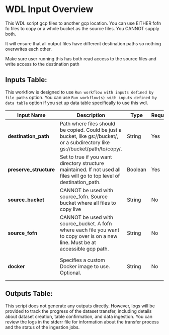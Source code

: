 # WDL Input Overview

This WDL script gcp files to another gcp location. You can use EITHER fofn fo files to copy or a whole bucket as the source files. You CANNOT supply both.

It will ensure that all output files have different destination paths so nothing overwrites each other.

Make sure user running this has both read access to the source files and write access to the destination path

## Inputs Table:
 This workflow is designed to use `Run workflow with inputs defined by file paths` option. You can use `Run workflow(s) with inputs defined by data table` option if you set up data table specifically to use this wdl.

| Input Name                   | Description                                                                                                                        | Type    | Required | Default                                                                                       |
|------------------------------|------------------------------------------------------------------------------------------------------------------------------------|---------|----------|-----------------------------------------------------------------------------------------------|
| **destination_path**         | Path where files should be copied. Could be just a bucket, like gs://bucket/, or a subdirectory like gs://bucket/path/to/copy/.    | String  | Yes      | N/A                                                                                           |
| **preserve_structure**       | Set to true if you want directory structure maintained. If not used all files will go to top level of destination_path.            | Boolean | Yes      | N/A                                                                                           |
| **source_bucket**            | CANNOT be used with source_fofn. Source bucket where all files to copy live                                                        | String  | No       | N/A                                                                                           |
| **source_fofn**              | CANNOT be used with source_bucket. A fofn where each file you want to copy over is on a new line. Must be at accessible gcp path.  | String  | No       | N/A                                                                                           |
| **docker**                   | Specifies a custom Docker image to use. Optional.                                                                                  | String  | No       | "us-central1-docker.pkg.dev/operations-portal-427515/ops-toolbox/ops_terra_utils_slim:latest" |


## Outputs Table:
This script does not generate any outputs directly. However, logs will be provided to track the progress of the dataset transfer, including details about dataset creation, table confirmation, and data ingestion. You can review the logs in the stderr file for information about the transfer process and the status of the ingestion jobs.
